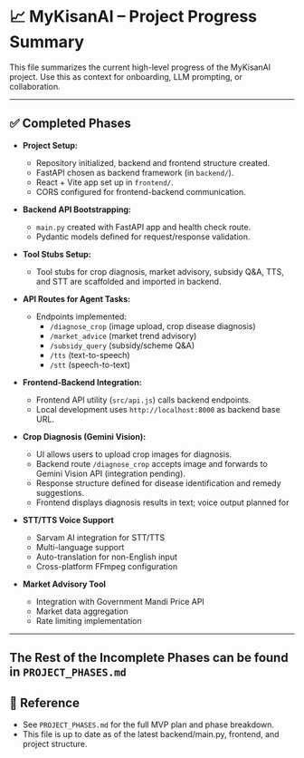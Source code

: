 # 📈 MyKisanAI – Project Progress Summary

This file summarizes the current high-level progress of the MyKisanAI project. Use this as context for onboarding, LLM prompting, or collaboration.

---

## ✅ Completed Phases

- **Project Setup:**
  - Repository initialized, backend and frontend structure created.
  - FastAPI chosen as backend framework (in `backend/`).
  - React + Vite app set up in `frontend/`.
  - CORS configured for frontend-backend communication.

- **Backend API Bootstrapping:**
  - `main.py` created with FastAPI app and health check route.
  - Pydantic models defined for request/response validation.

- **Tool Stubs Setup:**
  - Tool stubs for crop diagnosis, market advisory, subsidy Q&A, TTS, and STT are scaffolded and imported in backend.

- **API Routes for Agent Tasks:**
  - Endpoints implemented:
    - `/diagnose_crop` (image upload, crop disease diagnosis)
    - `/market_advice` (market trend advisory)
    - `/subsidy_query` (subsidy/scheme Q&A)
    - `/tts` (text-to-speech)
    - `/stt` (speech-to-text)

- **Frontend-Backend Integration:**
  - Frontend API utility (`src/api.js`) calls backend endpoints.
  - Local development uses `http://localhost:8000` as backend base URL.

- **Crop Diagnosis (Gemini Vision):**
  - UI allows users to upload crop images for diagnosis.
  - Backend route `/diagnose_crop` accepts image and forwards to Gemini Vision API (integration pending).
  - Response structure defined for disease identification and remedy suggestions.
  - Frontend displays diagnosis results in text; voice output planned for

- **STT/TTS Voice Support**
  - Sarvam AI integration for STT/TTS
  - Multi-language support
  - Auto-translation for non-English input
  - Cross-platform FFmpeg configuration

- **Market Advisory Tool**
  - Integration with Government Mandi Price API
  - Market data aggregation
  - Rate limiting implementation
---

## The Rest of the Incomplete Phases can be found in `PROJECT_PHASES.md`

## 📄 Reference
- See `PROJECT_PHASES.md` for the full MVP plan and phase breakdown.
- This file is up to date as of the latest backend/main.py, frontend, and project structure. 